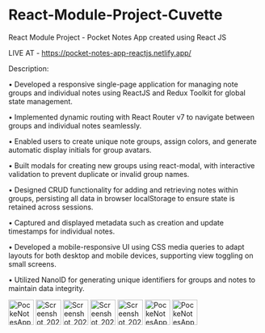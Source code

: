 # React-Module-Project-Cuvette
React Module Project - Pocket Notes App created using React JS

LIVE AT - https://pocket-notes-app-reactjs.netlify.app/

Description:

• Developed a responsive single-page application for managing note groups and individual notes using ReactJS and Redux Toolkit for global state management.

• Implemented dynamic routing with React Router v7 to navigate between groups and individual notes seamlessly.

• Enabled users to create unique note groups, assign colors, and generate automatic display initials for group avatars.

• Built modals for creating new groups using react-modal, with interactive validation to prevent duplicate or invalid group names.

• Designed CRUD functionality for adding and retrieving notes within groups, persisting all data in browser localStorage to ensure state is retained across sessions.

• Captured and displayed metadata such as creation and update timestamps for individual notes.

• Developed a mobile-responsive UI using CSS media queries to adapt layouts for both desktop and mobile devices, supporting view toggling on small screens.

• Utilized NanoID for generating unique identifiers for groups and notes to maintain data integrity.


<img src="https://github.com/user-attachments/assets/a616f662-a030-4543-9f07-a3759b5fa3b9" alt="PockeNotesAppSC3" width="50px" height="auto"/>

<img src="https://github.com/user-attachments/assets/f6dcf7c3-1d58-476b-aa3d-1f0cdca21744" alt="Screenshot_20250630-183338" width="50px" />

<img src="https://github.com/user-attachments/assets/21c42c3c-713c-4bd2-bf64-762a88768792" alt="Screenshot_20250630-183257" width="50px" />

<img src="https://github.com/user-attachments/assets/423ce418-39c2-49ac-8217-0f43b77638ec" alt="Screenshot_20250630-183215" width="50px" />

<img src="https://github.com/user-attachments/assets/c927d641-454d-449c-9918-aecb80a2d186" alt="Screenshot_20250630-183346" width="50px" />

<img src="https://github.com/user-attachments/assets/e816a15b-ff6c-4562-bbd5-4e67d820677e" alt="PockeNotesAppSC1" width="50px" />

<img src="https://github.com/user-attachments/assets/e7f6b31a-a2aa-4143-83fe-bdf843b316f9" alt="PockeNotesAppSC2" width="50px" />

